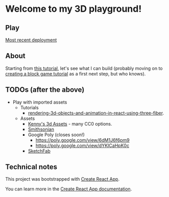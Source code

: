 # Welcome to my 3D playground!
## Play
[Most recent deployment](https://vehpus.github.io/react-3d-game-playground/)

## About
Starting from [this tutorial](https://www.youtube.com/watch?v=FGG0EeMNUl0&list=PLf8COyJwccaVMn0Jb6QxL9dcOM83fC7sv), let's see what I can build (probably moving on to [creating a block game tutorial](https://www.youtube.com/watch?v=ZnXKmODEFHA&list=PLf8COyJwccaVMn0Jb6QxL9dcOM83fC7sv&index=2) as a first next step, but who knows).

## TODOs (after the above)

* Play with imported assets
  * Tutorials
    * [rendering-3d-objects-and-animation-in-react-using-three-fiber](https://medium.com/nerd-for-tech/rendering-3d-objects-and-animation-in-react-using-three-fiber-bf0255e642be]).
  * Assets
    * [Kenny's 3d Assets](https://kenney.nl/assets?q=3d) - many CC0 options.
    * [Smithsonian](https://3d.si.edu/object/3d/kylix:547c78d1-620b-40c4-982e-01928870fef4)
    * Google Poly (closes soon!)
      * https://poly.google.com/view/6dM1J6f6pm9
      * https://poly.google.com/view/dYKICaHpK0c
    * [SketchFab](https://sketchfab.com/3d-models?features=downloadable&sort_by=-likeCount)

## Technical notes

This project was bootstrapped with [Create React App](https://github.com/facebook/create-react-app).

You can learn more in the [Create React App documentation](https://facebook.github.io/create-react-app/docs/getting-started).
